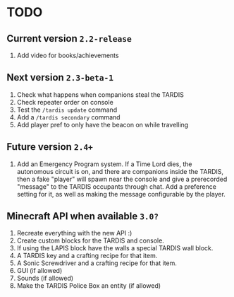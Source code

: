 # TODO
 
## Current version `2.2-release`
1. Add video for books/achievements

## Next version `2.3-beta-1`
1. Check what happens when companions steal the TARDIS
2. Check repeater order on console
2. Test the `/tardis update` command
2. Add a `/tardis secondary` command
3. Add player pref to only have the beacon on while travelling

## Future version `2.4+`
1. Add an Emergency Program system. If a Time Lord dies, the autonomous circuit is on, and there are companions inside the TARDIS, then a fake "player" will spawn near the console and give a prerecorded "message" to the TARDIS occupants through chat. Add a preference setting for it, as well as making the message configurable by the player.

## Minecraft API when available `3.0?`
1. Recreate everything with the new API :)
2. Create custom blocks for the TARDIS and console.
3. If using the LAPIS block have the walls a special TARDIS wall block.
4. A TARDIS key and a crafting recipe for that item.
5. A Sonic Screwdriver and a crafting recipe for that item.
6. GUI (if allowed)
7. Sounds (if allowed)
8. Make the TARDIS Police Box an entity (if allowed)
